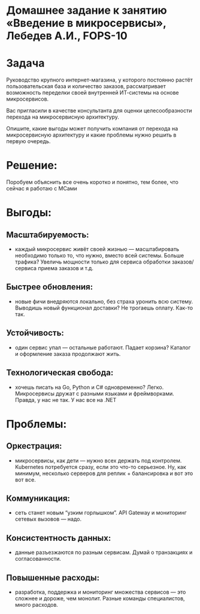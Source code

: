 # Домашнее задание к занятию «Введение в микросервисы», Лебедев А.И., FOPS-10

# Задача

Руководство крупного интернет-магазина, у которого постоянно растёт пользовательская база и количество заказов, рассматривает возможность переделки своей внутренней   ИТ-системы на основе микросервисов. 

Вас пригласили в качестве консультанта для оценки целесообразности перехода на микросервисную архитектуру. 

Опишите, какие выгоды может получить компания от перехода на микросервисную архитектуру и какие проблемы нужно решить в первую очередь.  

# Решение:    

Поробуем объяснить все очень коротко и понятно, тем более, что сейчас я работаю с МСами

# Выгоды:  


## Масштабируемость:  
- каждый микросервис живёт своей жизнью — масштабировать необходимо только то, что нужно, вместо всей системы. Больше трафика? Увеличь мощности только для сервиса обработки заказов/сервиса приема заказов и т.д.
## Быстрее обновления:   
- новые фичи внедряются локально, без страха уронить всю систему. Выводишь новый функционал доставки? Не трогаешь оплату. Как-то так.
## Устойчивость:   
- один сервис упал — остальные работают. Падает корзина? Каталог и оформление заказа продолжают жить.
## Технологическая свобода:   
- хочешь писать на Go, Python и C# одновременно? Легко. Микросервисы дружат с разными языками и фреймворками. Правда, у нас не так. У нас все на .NET


# Проблемы:  

  
## Оркестрация:   
- микросервисы, как дети — нужно всех держать под контролем. Kubernetes потребуется сразу, если это что-то серьезное. Ну, как минимум, несколько серверов для реплик + балансировка и вот это вот все.
## Коммуникация:   
- сеть станет новым “узким горлышком”. API Gateway и мониторинг сетевых вызовов — надо.
## Консистентность данных:   
- данные разъезжаются по разным сервисам. Думай о транзакциях и согласованности.
## Повышенные расходы:   
- разработка, поддержка и мониторинг множества сервисов — это сложнее и дороже, чем монолит. Разные команды специалистов, много расходов.


